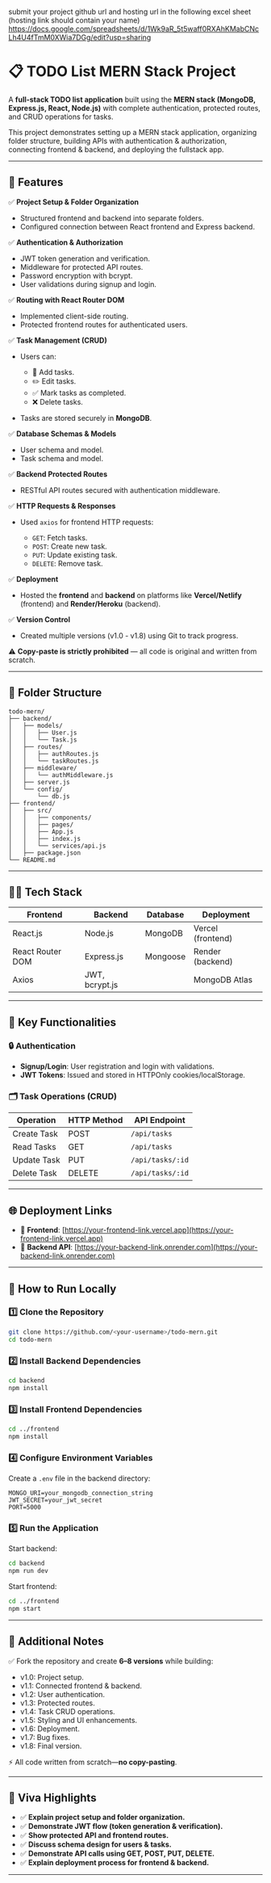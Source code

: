 submit your project github url and hosting url in the following excel sheet (hosting link should contain your name)
https://docs.google.com/spreadsheets/d/1Wk9aR_5t5waff0RXAhKMabCNcLh4U4fTmM0XWia7DGg/edit?usp=sharing

# 📋 TODO List MERN Stack Project

A **full-stack TODO list application** built using the **MERN stack (MongoDB, Express.js, React, Node.js)** with complete authentication, protected routes, and CRUD operations for tasks.

This project demonstrates setting up a MERN stack application, organizing folder structure, building APIs with authentication & authorization, connecting frontend & backend, and deploying the fullstack app.

---

## 🚀 Features

✅ **Project Setup & Folder Organization**

* Structured frontend and backend into separate folders.
* Configured connection between React frontend and Express backend.

✅ **Authentication & Authorization**

* JWT token generation and verification.
* Middleware for protected API routes.
* Password encryption with bcrypt.
* User validations during signup and login.

✅ **Routing with React Router DOM**

* Implemented client-side routing.
* Protected frontend routes for authenticated users.

✅ **Task Management (CRUD)**

* Users can:

  * 📝 Add tasks.
  * ✏️ Edit tasks.
  * ✅ Mark tasks as completed.
  * ❌ Delete tasks.
* Tasks are stored securely in **MongoDB**.

✅ **Database Schemas & Models**

* User schema and model.
* Task schema and model.

✅ **Backend Protected Routes**

* RESTful API routes secured with authentication middleware.

✅ **HTTP Requests & Responses**

* Used `axios` for frontend HTTP requests:

  * `GET`: Fetch tasks.
  * `POST`: Create new task.
  * `PUT`: Update existing task.
  * `DELETE`: Remove task.

✅ **Deployment**

* Hosted the **frontend** and **backend** on platforms like **Vercel/Netlify** (frontend) and **Render/Heroku** (backend).

✅ **Version Control**

* Created multiple versions (v1.0 - v1.8) using Git to track progress.

⚠️ **Copy-paste is strictly prohibited** — all code is original and written from scratch.

---

## 📂 Folder Structure

```
todo-mern/
├── backend/
│   ├── models/
│   │   ├── User.js
│   │   └── Task.js
│   ├── routes/
│   │   ├── authRoutes.js
│   │   └── taskRoutes.js
│   ├── middleware/
│   │   └── authMiddleware.js
│   ├── server.js
│   └── config/
│       └── db.js
├── frontend/
│   ├── src/
│   │   ├── components/
│   │   ├── pages/
│   │   ├── App.js
│   │   ├── index.js
│   │   └── services/api.js
│   ├── package.json
└── README.md
```

---

## 🧑‍💻 Tech Stack

| Frontend         | Backend        | Database | Deployment        |
| ---------------- | -------------- | -------- | ----------------- |
| React.js         | Node.js        | MongoDB  | Vercel (frontend) |
| React Router DOM | Express.js     | Mongoose | Render (backend)  |
| Axios            | JWT, bcrypt.js |          | MongoDB Atlas     |

---

## 🔑 Key Functionalities

### 🔒 Authentication

* **Signup/Login**: User registration and login with validations.
* **JWT Tokens**: Issued and stored in HTTPOnly cookies/localStorage.

### 🗂 Task Operations (CRUD)

| Operation   | HTTP Method | API Endpoint     |
| ----------- | ----------- | ---------------- |
| Create Task | POST        | `/api/tasks`     |
| Read Tasks  | GET         | `/api/tasks`     |
| Update Task | PUT         | `/api/tasks/:id` |
| Delete Task | DELETE      | `/api/tasks/:id` |

---

## 🌐 Deployment Links

* 🔗 **Frontend**: [https://your-frontend-link.vercel.app](https://your-frontend-link.vercel.app)
* 🔗 **Backend API**: [https://your-backend-link.onrender.com](https://your-backend-link.onrender.com)

---

## 📖 How to Run Locally

### 1️⃣ Clone the Repository

```bash
git clone https://github.com/<your-username>/todo-mern.git
cd todo-mern
```

### 2️⃣ Install Backend Dependencies

```bash
cd backend
npm install
```

### 3️⃣ Install Frontend Dependencies

```bash
cd ../frontend
npm install
```

### 4️⃣ Configure Environment Variables

Create a `.env` file in the backend directory:

```
MONGO_URI=your_mongodb_connection_string
JWT_SECRET=your_jwt_secret
PORT=5000
```

### 5️⃣ Run the Application

Start backend:

```bash
cd backend
npm run dev
```

Start frontend:

```bash
cd ../frontend
npm start
```

---

## 📝 Additional Notes

✅ Fork the repository and create **6–8 versions** while building:

* v1.0: Project setup.
* v1.1: Connected frontend & backend.
* v1.2: User authentication.
* v1.3: Protected routes.
* v1.4: Task CRUD operations.
* v1.5: Styling and UI enhancements.
* v1.6: Deployment.
* v1.7: Bug fixes.
* v1.8: Final version.

⚡ All code written from scratch—**no copy-pasting**.

---

## 📌 Viva Highlights

* ✅ **Explain project setup and folder organization.**
* ✅ **Demonstrate JWT flow (token generation & verification).**
* ✅ **Show protected API and frontend routes.**
* ✅ **Discuss schema design for users & tasks.**
* ✅ **Demonstrate API calls using GET, POST, PUT, DELETE.**
* ✅ **Explain deployment process for frontend & backend.**

---


